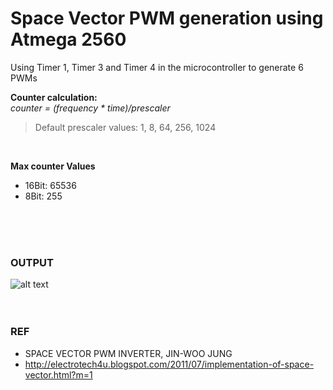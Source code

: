 # Space Vector PWM generation using Atmega 2560

Using Timer 1, Timer 3 and Timer 4 in the microcontroller to generate 6 PWMs

**Counter calculation:** <br>
*counter = (frequency * time)/prescaler* <br>
> Default prescaler values: 1, 8, 64, 256, 1024
<br>

**Max counter Values**
* 16Bit: 65536
* 8Bit: 255
<br>
<br>
<br>

### OUTPUT
![alt text](https://github.com/083chandan/svm/blob/master/refrences/Generated%20SVM/All%20Sectors%20and%20PWM.PNG)
<br>
<br>
<br>

### REF
* SPACE VECTOR PWM INVERTER, JIN-WOO JUNG <br>
* http://electrotech4u.blogspot.com/2011/07/implementation-of-space-vector.html?m=1
